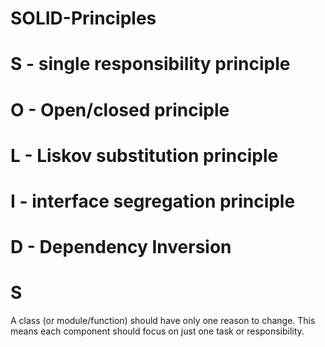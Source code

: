 # SOLID-Principles

# S - single responsibility principle
# O - Open/closed principle
# L - Liskov substitution principle
# I - interface segregation principle
# D - Dependency Inversion

# S
A class (or module/function) should have only one reason to change.
This means each component should focus on just one task or responsibility.
